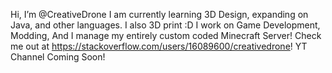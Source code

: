 Hi, I’m @CreativeDrone
I am currently learning 3D Design, expanding on Java, and other languages. I also 3D print :D
I work on Game Development, Modding, And I manage my entirely custom coded Minecraft Server!
Check me out at https://stackoverflow.com/users/16089600/creativedrone!
YT Channel Coming Soon!
